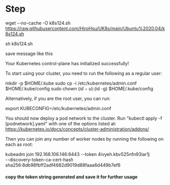 # Step
wget --no-cache -O k8s124.sh https://raw.githubusercontent.com/HiroHsu/UK8s/main/Ubuntu%2020.04/k8s124.sh

sh k8s124.sh



save message like this

Your Kubernetes control-plane has initialized successfully!

To start using your cluster, you need to run the following as a regular user:

  mkdir -p $HOME/.kube
  sudo cp -i /etc/kubernetes/admin.conf $HOME/.kube/config
  sudo chown $(id -u):$(id -g) $HOME/.kube/config

Alternatively, if you are the root user, you can run:

  export KUBECONFIG=/etc/kubernetes/admin.conf

You should now deploy a pod network to the cluster.
Run "kubectl apply -f [podnetwork].yaml" with one of the options listed at:
  https://kubernetes.io/docs/concepts/cluster-administration/addons/

Then you can join any number of worker nodes by running the following on each as root:

kubeadm join 192.168.106.146:6443 --token 4ivyeh.kbv525nfn93iar1j \
        --discovery-token-ca-cert-hash sha256:8db98fbff2adf4682d9019d88faaa6d449b7ef6

#### copy the token string generated and save it for further usage




